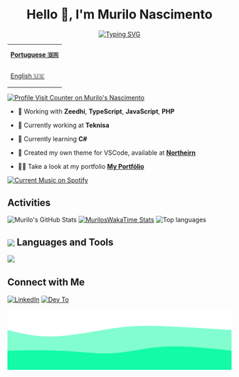   <div align="center">
<h1 align="center">Hello 👋, I'm Murilo Nascimento</h1>
<a href="https://git.io/typing-svg"><img src="https://readme-typing-svg.herokuapp.com?font=Fira+Code&pause=1000&color=13FBA7A7&center=true&vCenter=true&random=false&width=435&lines=Full+Stack+Developer" alt="Typing SVG" /></a>
</div>

<table align="right">
  <tr>
    <td height="43px">
      <b>
        <a href="README.md">Portuguese 🇧🇷</a>
      </b>
    </td>
  </tr>
  <tr>
    <td height="43px">
      <a href="README-en.md">English 🇺🇸</a>
    </td>
  </tr>
</table>

<div align="left">
   <a href="https://visitorbadge.io/status?path=https%3A%2F%2Fgithub.com%2Fmurilonicemento%2Fmurilonicemento">
    <img src="https://api.visitorbadge.io/api/visitors?path=https%3A%2F%2Fgithub.com%2Fmurilonicemento%2Fmurilonicemento&countColor=%2313fba7&labelStyle=upper"alt="Profile Visit Counter on Murilo's Nascimento" />
  </a>
</div>

- 🧠 Working with **Zeedhi**, **TypeScript**, **JavaScript**, **PHP**

- 🌇 Currently working at **Teknisa**

- 🌱 Currently learning **C#**

<!-- - 📚 Currently reading **Data Structures and Algorithms with JavaScript** -->

- 🎨 Created my own theme for VSCode, available at **[Northeirn](https://github.com/murilonicemento/northeirn-theme)**

- 👨‍💻 Take a look at my portfolio **[My Portfólio](https://murilonicemento.netlify.app/)**

<div align="left">
  <a href="https://github.com/tthn0/Spotify-Readme">
  <img src="https://spotify-readme-u8sa.vercel.app/api?theme=dark" alt="Current Music on Spotify">
</a>
</div>

## Activities

![Murilo's GitHub Stats](https://github-readme-stats.vercel.app/api?username=murilonicemento&show_icons=true&theme=dark&hide_border=true&locale=en&rank_icon=github)
[![MurilosWakaTime Stats](https://github-readme-stats.vercel.app/api/wakatime?username=murilonicemento&theme=dark&hide_border=true&locale=en&langs_count=6)](https://github.com/anuraghazra/github-readme-stats)
![Top languages](https://github-readme-stats.vercel.app/api/top-langs/?username=murilonicemento&hide_progress=true&theme=dark&hide_border=true&locale=en)

## <img align="center" src="https://media2.giphy.com/media/QssGEmpkyEOhBCb7e1/giphy.gif?cid=ecf05e47a0n3gi1bfqntqmob8g9aid1oyj2wr3ds3mg700bl&rid=giphy.gif" width ="35"/> Languages and Tools

<div>
  <a href="https://skillicons.dev">
    <img src="https://skillicons.dev/icons?i=html,css,sass,javascript,typescript,vue,tailwindcss,php,mysql,linux,git" />
  </a>
</div>

## Connect with Me

[![LinkedIn](https://skillicons.dev/icons?i=linkedin)](https://www.linkedin.com/in/murilonicemento/)
[![Dev To](https://skillicons.dev/icons?i=devto)](https://dev.to/murilonicemento)

![Animated Footer Waves](./images/animated-waves.svg)
